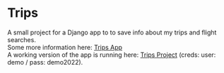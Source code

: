 # Trips

A small project for a Django app to to save info about my trips and flight searches.  
Some more information here: <a href="https://notes.mariusnegoita.net/notes/trips-app/">Trips App</a>  
A working version of the app is running here: <a href="https://trips-demo.mariusnegoita.net" target="_blank">Trips Project</a> (creds: user: demo / pass: demo2022).